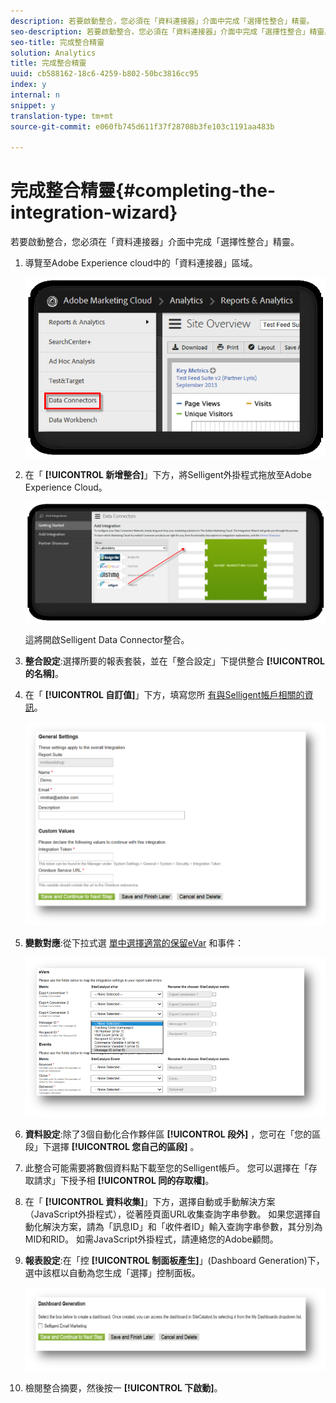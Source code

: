 ```yaml
---
description: 若要啟動整合，您必須在「資料連接器」介面中完成「選擇性整合」精靈。
seo-description: 若要啟動整合，您必須在「資料連接器」介面中完成「選擇性整合」精靈。
seo-title: 完成整合精靈
solution: Analytics
title: 完成整合精靈
uuid: cb588162-18c6-4259-b802-50bc3816cc95
index: y
internal: n
snippet: y
translation-type: tm+mt
source-git-commit: e060fb745d611f37f28708b3fe103c1191aa483b

---
```



# 完成整合精靈{#completing-the-integration-wizard}

若要啟動整合，您必須在「資料連接器」介面中完成「選擇性整合」精靈。

1. 導覽至Adobe Experience cloud中的「資料連接器」區域。

   ![](assets/selligent-data_connectors.png)

1. 在「 **[!UICONTROL 新增整合]**」下方，將Selligent外掛程式拖放至Adobe Experience Cloud。

   ![](assets/selligent-add_integration.png)

   這將開啟Selligent Data Connector整合。

1. **整合設定**:選擇所要的報表套裝，並在「整合設定」下提供整合 **[!UICONTROL 的名稱]**。

1. 在「 **[!UICONTROL 自訂值]**」下方，填寫您所 [有與Selligent帳戶相關的資訊](../../selligent-overview/selligent-activation/selligent-prereqs-seligent.md#concept-071c594b1bcc465cbce7a6fda3f1d829)。

   ![](assets/selligent-general_settings.png)

1. **變數對應**:從下拉式選 [單中選擇適當的保留eVar](../../selligent-overview/selligent-activation/selligent-configure-variables.md#concept-907c2bdbed274c11a46d4cc323ef0238) 和事件：

   ![](assets/selligent-variables.png)

1. **資料設定**:除了3個自動化合作夥伴區 **[!UICONTROL 段外]** ，您可在「您的區段」下選擇 **[!UICONTROL 您自己的區段]** 。

1. 此整合可能需要將數個資料點下載至您的Selligent帳戶。 您可以選擇在「存取請求」下授予相 **[!UICONTROL 同的存取權]**。
1. 在「 **[!UICONTROL 資料收集]**」下方，選擇自動或手動解決方案（JavaScript外掛程式），從著陸頁面URL收集查詢字串參數。 如果您選擇自動化解決方案，請為「訊息ID」和「收件者ID」輸入查詢字串參數，其分別為MID和RID。 如需JavaScript外掛程式，請連絡您的Adobe顧問。
1. **報表設定**:在「控 **[!UICONTROL 制面板產生]**」(Dashboard Generation)下，選中該框以自動為您生成「選擇」控制面板。

   ![](assets/selligent-report_settings.png)

1. 檢閱整合摘要，然後按一 **[!UICONTROL 下啟動]**。

